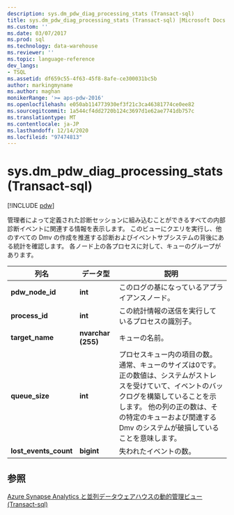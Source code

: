 ```yaml
---
description: sys.dm_pdw_diag_processing_stats (Transact-sql)
title: sys.dm_pdw_diag_processing_stats (Transact-sql) |Microsoft Docs
ms.custom: ''
ms.date: 03/07/2017
ms.prod: sql
ms.technology: data-warehouse
ms.reviewer: ''
ms.topic: language-reference
dev_langs:
- TSQL
ms.assetid: df659c55-4f63-45f8-8afe-ce300031bc5b
author: markingmyname
ms.author: maghan
monikerRange: '>= aps-pdw-2016'
ms.openlocfilehash: e050ab114773930ef3f21c3ca46381774ce0ee82
ms.sourcegitcommit: 1a544cf4dd2720b124c3697d1e62ae7741db757c
ms.translationtype: MT
ms.contentlocale: ja-JP
ms.lasthandoff: 12/14/2020
ms.locfileid: "97474813"
---
```

# <a name="sysdm_pdw_diag_processing_stats-transact-sql"></a>sys.dm_pdw_diag_processing_stats (Transact-sql)
[!INCLUDE [pdw](../../includes/applies-to-version/pdw.md)]

  管理者によって定義された診断セッションに組み込むことができるすべての内部診断イベントに関連する情報を表示します。 このビューにクエリを実行し、他のすべての Dmv の作成を推進する診断およびイベントサブシステムの背後にある統計を確認します。 各ノード上の各プロセスに対して、キューのグループがあります。  
  
|列名|データ型|説明|  
|-----------------|---------------|-----------------|  
|**pdw_node_id**|**int**|このログの基になっているアプライアンスノード。|  
|**process_id**|**int**|この統計情報の送信を実行しているプロセスの識別子。|  
|**target_name**|**nvarchar (255)**|キューの名前。|  
|**queue_size**|**int**|プロセスキュー内の項目の数。 通常、キューのサイズは0です。 正の数値は、システムがストレスを受けていて、イベントのバックログを構築していることを示します。 他の列の正の数は、その特定のキューおよび関連する Dmv のシステムが破損していることを意味します。|  
|**lost_events_count**|**bigint**|失われたイベントの数。|  
  
## <a name="see-also"></a>参照  
 [Azure Synapse Analytics と並列データウェアハウスの動的管理ビュー &#40;Transact-sql&#41;](../../relational-databases/system-dynamic-management-views/sql-and-parallel-data-warehouse-dynamic-management-views.md)  
  
  
